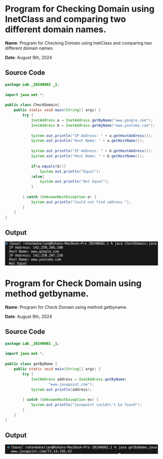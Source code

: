 # Program for Checking Domain using InetClass and comparing two different domain names.

**Name**: Program for Checking Domain using InetClass and comparing two different domain names.

**Date**: August 9th, 2024

## Source Code

```java
package Lab._20240602._1;

import java.net.*;

public class CheckDomain{
    public static void main(String[] args) {
        try {
            InetAddress a = InetAddress.getByName("www.google.com");
            InetAddress b = InetAddress.getByName("www.youtube.com");

            System.out.println("IP Address: " + a.getHostAddress());
            System.out.println("Host Name: " + a.getHostName());

            System.out.println("IP Address: " + b.getHostAddress());
            System.out.println("Host Name: " + b.getHostName());

            if(a.equals(b)){
                System.out.println("Equal");
            }else{
                System.out.println("Not Equal");
            }
            
        } catch (UnknownHostException e) {
            System.out.println("Could not find address ");
        }
    }
}
```

## Output

![Program to Display a JFrame](./output.png)

# Program for Check Domain using method getbyname.

**Name**: Program for Check Domain using method getbyname.

**Date**: August 9th, 2024

## Source Code

```java
package Lab._20240602._1;

import java.net.*;

public class getByName {
    public static void main(String[] args) {
        try {
            InetAddress address = InetAddress.getByName(
                    "www.javapoint.com");
            System.out.println(address);

        } catch (UnknownHostException ex) {
            System.out.println("Javapoint couldn\'t be found");
        }
    }
}
```

## Output

![Program to Display a JFrame](./output0.png)
